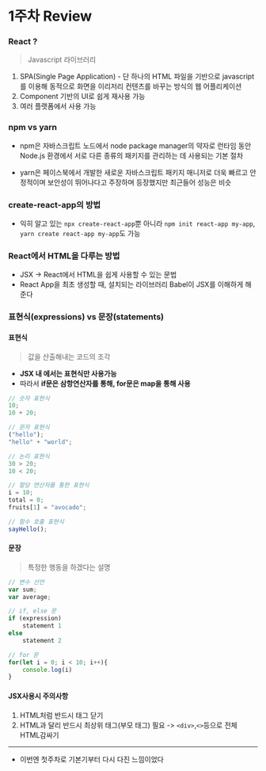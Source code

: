 # 1주차 Review

### React ?
> Javascript 라이브러리
1. SPA(Single Page Application) - 단 하나의 HTML 파일을 기반으로 javascript 를 이용해 동적으로 화면을 이리저리 컨텐츠를 바꾸는 방식의 웹 어플리케이션
2. Component 기반의 UI로 쉽게 재사용 가능
3. 여러 플랫폼에서 사용 가능



### npm vs yarn 
- npm은 자바스크립트 노드에서 node package manager의 약자로 런타임 동안 Node.js 환경에서 서로 다른 종류의 패키지를 관리하는 데 사용되는 기본 절차

- yarn은 페이스북에서 개발한 새로운 자바스크립트 패키지 매니저로 더욱 빠르고 안정적이며 보안성이 뛰어나다고 주장하며 등장했지만 최근들어 성능은 비슷

### create-react-app의 방법
- 익히 알고 있는 ```npx create-react-app```뿐 아니라 ```npm init react-app my-app```, ```yarn create react-app my-app```도 가능

### React에서 HTML을 다루는 방법
- JSX -> React에서 HTML을 쉽게 사용할 수 있는 문법
- React App을 최초 생성할 때, 설치되는 라이브러리 Babel이 JSX를 이해하게 해준다

### 표현식(expressions) vs 문장(statements)
#### 표현식
> 값을 산출해내는 코드의 조각
-  **JSX 내 에서는 표현식만 사용가능** 
-  따라서 **if문은 삼항연산자를 통해, for문은 map을 통해 사용**
```jsx
// 숫자 표현식
10;
10 + 20;

// 문자 표현식
("hello");
"hello" + "world";

// 논리 표현식
30 > 20;
10 < 20;

// 할당 연산자를 통한 표현식
i = 10;
total = 0;
fruits[1] = "avocado";

// 함수 호출 표현식
sayHello();
```

#### 문장
> 특정한 행동을 하겠다는 설명
```jsx
// 변수 선언
var sum;
var average;

// if, else 문
if (expression)
    statement 1
else
    statement 2

// for 문
for(let i = 0; i < 10; i++){
    console.log(i)
}
```

#### JSX사용시 주의사항
1. HTML처럼 반드시 태그 닫기
2. HTML과 달리 반드시 최상위 태그(부모 태그) 필요 -> ```<div>```,```<>```등으로 전체 HTML감싸기

<hr>

- 이번엔 첫주차로 기본기부터 다시 다진 느낌이었다 